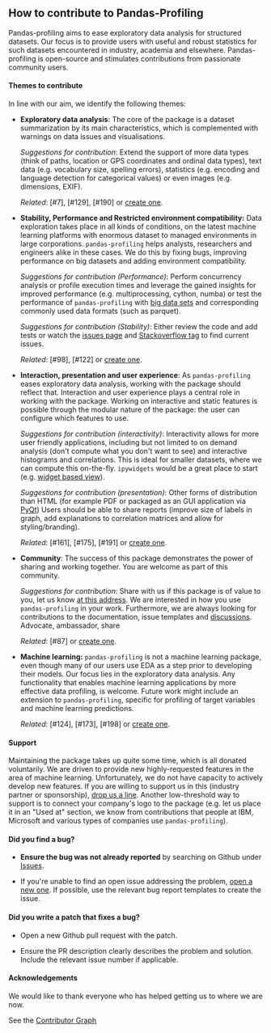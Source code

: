 ## How to contribute to Pandas-Profiling

Pandas-profiling aims to ease exploratory data analysis for structured datasets. 
Our focus is to provide users with useful and robust statistics for such datasets encountered in industry, academia and elsewhere.
Pandas-profiling is open-source and stimulates contributions from passionate community users.


#### Themes to contribute
In line with our aim, we identify the following themes:

- **Exploratory data analysis**: 
  The core of the package is a dataset summarization by its main characteristics, which is complemented with warnings on data issues and visualisations.

  _Suggestions for contribution_: 
  Extend the support of more data types (think of paths, location or GPS coordinates and ordinal data types),
  text data (e.g. vocabulary size, spelling errors),
  statistics (e.g. encoding and language detection for categorical values)
  or even images (e.g. dimensions, EXIF).
  
  _Related_: [#7], [#129], [#190] or [create one](https://github.com/pandas-profiling/pandas-profiling/issues/new/choose).

- **Stability, Performance and Restricted environment compatibility:** 
  Data exploration takes place in all kinds of conditions, on the latest machine learning platforms with enormous dataset to managed environments in large corporations.
  `pandas-profiling` helps analysts, researchers and engineers alike in these cases.
  We do this by fixing bugs, improving performance on big datasets and adding environment compatibility.
  
  _Suggestions for contribution (Performance)_: 
  Perform concurrency analysis or profile execution times and leverage the gained insights for improved performance (e.g. multiprocessing, cython, numba) or test the performance of `pandas-profiling` with [big data sets](https://www.stats.govt.nz/large-datasets/csv-files-for-download/) and corresponding commonly used data formats (such as parquet). 
  
  _Suggestions for contribution (Stability)_: 
  Either review the code and add tests or watch the [issues page](https://github.com/pandas-profiling/pandas-profiling/issues) and [Stackoverflow tag](https://stackoverflow.com/questions/tagged/pandas-profiling) to find current issues.
     
  _Related_: [#98], [#122] or [create one](https://github.com/pandas-profiling/pandas-profiling/issues/new/choose).

- **Interaction, presentation and user experience**: 
  As `pandas-profiling` eases exploratory data analysis, working with the package should reflect that.
  Interaction and user experience plays a central role in working with the package.
  Working on interactive and static features is possible through the modular nature of the package: the user can configure which features to use.

  _Suggestions for contribution (interactivity)_:
  Interactivity allows for more user friendly applications, including but not limited to on demand analysis (don't compute what you don't want to see) and interactive histograms and correlations. 
  This is ideal for smaller datasets, where we can compute this on-the-fly. 
  `ipywidgets` would be a great place to start (e.g. [widget based view](https://ipywidgets.readthedocs.io/en/stable/examples/Widget%20List.html)).

  _Suggestions for contribution (presentation)_:
  Other forms of distribution than HTML (for example PDF or packaged as an GUI application via [PyQt](https://riverbankcomputing.com/software/pyqt/intro))
  Users should be able to share reports (improve size of labels in graph, add explanations to correlation matrices and allow for styling/branding).

  _Related_: [#161], [#175], [#191] or [create one](https://github.com/pandas-profiling/pandas-profiling/issues/new/choose).

- **Community**: 
  The success of this package demonstrates the power of sharing and working together.
  You are welcome as part of this community.
  
  _Suggestions for contribution_:
  Share with us if this package is of value to you, let us know [at this address](mailto:pandasprofiling@gmail.com).
  We are interested in how you use `pandas-profiling` in your work.
  Furthermore, we are always looking for contributions to the documentation, issue templates and [discussions](https://github.com/pandas-profiling/pandas-profiling/issues?q=is%3Aissue+is%3Aopen+label%3Adiscussion).
  Advocate, ambassador, share
  
  _Related_: [#87] or [create one](https://github.com/pandas-profiling/pandas-profiling/issues/new/choose).

- **Machine learning:** 
  `pandas-profiling` is not a machine learning package, even though many of our users use EDA as a step prior to developing their models.
  Our focus lies in the exploratory data analysis.
  Any functionality that enables machine learning applications by more effective data profiling, is welcome.
  Future work might include an extension to `pandas-profiling`, specific for profiling of target variables and machine learning predictions.

  _Related_: [#124], [#173], [#198] or [create one](https://github.com/pandas-profiling/pandas-profiling/issues/new/choose).

#### Support
Maintaining the package takes up quite some time, which is all donated voluntarily.
We are driven to provide new highly-requested features in the area of machine learning.
Unfortunately, we do not have capacity to actively develop new features.
If you are willing to support us in this (industry partner or sponsorship), [drop us a line](mailto:pandasprofiling@gmail.com).
Another low-threshold way to support is to connect your company's logo to the package
(e.g. let us place it in an "Used at" section, we know from contributions that people at IBM, Microsoft and various types of companies use `pandas-profiling`).

#### **Did you find a bug?**

* **Ensure the bug was not already reported** by searching on Github under [Issues](https://github.com/pandas-profiling/pandas-profiling/issues).

* If you're unable to find an open issue addressing the problem, [open a new one](https://github.com/pandas-profiling/pandas-profiling/issues/new/choose). 
If possible, use the relevant bug report templates to create the issue. 

#### **Did you write a patch that fixes a bug?**

* Open a new Github pull request with the patch.

* Ensure the PR description clearly describes the problem and solution. 
Include the relevant issue number if applicable.


#### Acknowledgements

We would like to thank everyone who has helped getting us to where we are now.

See the [Contributor Graph](https://github.com/pandas-profiling/pandas-profiling/graphs/contributors)
